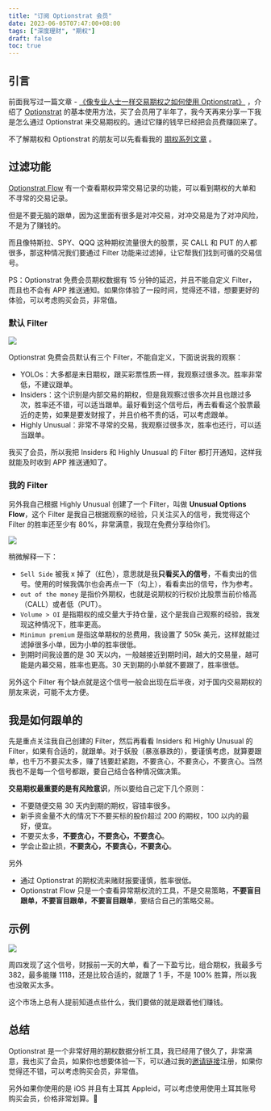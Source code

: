 ```yaml
---
title: "订阅 Optionstrat 会员"
date: 2023-06-05T07:47:00+08:00
tags: ["深度理财", "期权"]
draft: false
toc: true
---
```


## 引言

前面我写过一篇文章 - [《像专业人士一样交易期权之如何使用 Optionstrat》](https://blog.forecho.com/how-to-trade-options-like-a-pro-with-optionstrat.html) ，介绍了 [Optionstrat](https://optionstrat.com/caizhenghai) 的基本使用方法，买了会员用了半年了，我今天再来分享一下我是怎么通过 Optionstrat 来交易期权的。通过它赚的钱早已经把会员费赚回来了。

不了解期权和 Optionstrat 的朋友可以先看看我的 [期权系列文章](https://blog.forecho.com/tags/期权.html) 。


## 过滤功能

[Optionstrat Flow](https://optionstrat.com/flow?ref=caizhenghai) 有一个查看期权异常交易记录的功能，可以看到期权的大单和不寻常的交易记录。

但是不要无脑的跟单，因为这里面有很多是对冲交易，对冲交易是为了对冲风险，不是为了赚钱的。

而且像特斯拉、SPY、QQQ  这种期权流量很大的股票，买 CALL 和 PUT 的人都很多，那这种情况我们要通过  Filter 功能来过滤掉，让它帮我们找到可循的交易信号。

PS：Optionstrat 免费会员期权数据有 15 分钟的延迟，并且不能自定义 Filter，而且也不会有 APP 推送通知。如果你体验了一段时间，觉得还不错，想要更好的体验，可以考虑购买会员，非常值。

<!--more-->

### 默认 Filter

![](https://img.forecho.com/HBQUsi.png)

Optionstrat 免费会员默认有三个 Filter，不能自定义，下面说说我的观察：

- YOLOs：大多都是末日期权，跟买彩票性质一样，我观察过很多次。胜率非常低，不建议跟单。
- Insiders：这个识别是内部交易的期权，但是我观察过很多次并且也跟过多次，胜率还不错，可以适当跟单。最好看到这个信号后，再去看看这个股票最近的走势，如果是要发财报了，并且价格不贵的话，可以考虑跟单。
- Highly Unusual：非常不寻常的交易，我观察过很多次，胜率也还行，可以适当跟单。

我买了会员，所以我把 Insiders 和 Highly Unusual 的 Filter 都打开通知，这样我就能及时收到 APP 推送通知了。

### 我的 Filter

另外我自己根据 Highly Unusual 创建了一个 Filter，叫做 **Unusual Options Flow**，这个 Filter 是我自己根据观察的经验，只关注买入的信号，我觉得这个 Filter 的胜率还至少有 80%，非常满意，我现在免费分享给你们。

![](https://img.forecho.com/fRiTEg.png)

稍微解释一下：

- `Sell Side` 被我 x 掉了（红色），意思就是我**只看买入的信号**，不看卖出的信号。使用的时候我偶尔也会再点一下（勾上），看看卖出的信号，作为参考。
- `out of the money` 是指价外期权，也就是说期权的行权价比股票当前价格高（CALL）或者低（PUT）。
- `Volume > OI` 是指期权的成交量大于持仓量，这个是我自己观察的经验，我发现这种情况下，胜率更高。
- `Minimun premium` 是指这单期权的总费用，我设置了 505k 美元，这样就能过滤掉很多小单，因为小单的胜率很低。
- 到期时间我设置的是 30 天以内，一般越接近到期时间，越大的交易量，越可能是内幕交易，胜率也更高。30 天到期的小单就不要跟了，胜率很低。

另外这个 Filter 有个缺点就是这个信号一般会出现在后半夜，对于国内交易期权的朋友来说，可能不太方便。

## 我是如何跟单的

先是重点关注我自己创建的 Filter，然后再看看 Insiders 和 Highly Unusual 的 Filter，如果有合适的，就跟单。对于妖股（暴涨暴跌的），要谨慎考虑，就算要跟单，也千万不要买太多，赚了钱要赶紧跑，不要贪心，不要贪心，不要贪心。当然我也不是每一个信号都跟，要自己结合各种情况做决策。

**交易期权最重要的是有风险意识**，所以要给自己定下几个原则：

- 不要随便交易 30  天内到期的期权，容错率很多。
- 新手资金量不大的情况下不要买标的股价超过 200 的期权，100 以内的最好，便宜。
- 不要买太多，**不要贪心，不要贪心，不要贪心**。
- 学会止盈止损，**不要贪心，不要贪心，不要贪心**。

另外

- 通过 Optionstrat 的期权流来赌财报要谨慎，胜率很低。
- Optionstrat Flow 只是一个查看异常期权流的工具，不是交易策略，**不要盲目跟单，不要盲目跟单，不要盲目跟单**，要结合自己的策略交易。

## 示例

![](https://img.forecho.com/UZN37h.png)

周四发现了这个信号，财报前一天的大单，看了一下盈亏比，组合期权，我最多亏 382，最多能赚 1118，还是比较合适的，就跟了 1 手，不是 100% 胜算，所以我也没敢买太多。

这个市场上总有人提前知道点些什么，我们要做的就是跟着他们赚钱。

## 总结

Optionstrat 是一个非常好用的期权数据分析工具，我已经用了很久了，非常满意，我也买了会员，如果你也想要体验一下，可以通过我的[邀请链接](https://optionstrat.com/caizhenghai)注册，如果你觉得还不错，可以考虑购买会员，非常值。

另外如果你使用的是 iOS  并且有土耳其 Appleid，可以考虑使用使用土耳其账号购买会员，价格非常划算。🤫